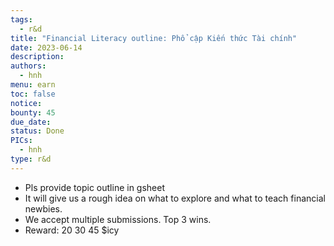 ```yaml
---
tags:
  - r&d
title: "Financial Literacy outline: Phổ cập Kiến thức Tài chính"
date: 2023-06-14
description:
authors:
  - hnh
menu: earn
toc: false
notice:
bounty: 45
due_date:
status: Done
PICs:
  - hnh
type: r&d
---
```


- Pls provide topic outline in gsheet
- It will give us a rough idea on what to explore and what to teach financial newbies.
- We accept multiple submissions. Top 3 wins.
- Reward: 20 30 45 $icy
